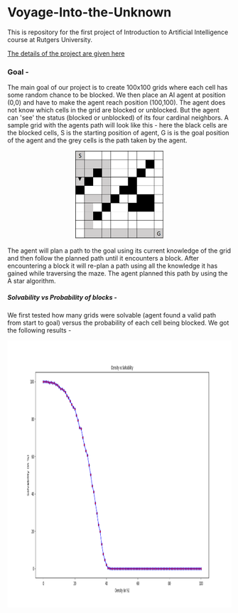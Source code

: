 # Voyage-Into-the-Unknown
This is repository for the first project of Introduction to Artificial Intelligence course at Rutgers University.

[The details of the project are given here ](https://github.com/Utsav-Patel/Voyage-Into-the-Unknown/blob/main/Assignment_1.pdf)


### Goal -

The main goal of our project is to create 100x100 grids where each cell has some random chance to be blocked. We then place an AI agent at position (0,0) and have to make
the agent reach position (100,100). The agent does not know which cells in the grid are blocked or unblocked. But the agent can 'see' the status (blocked or unblocked) of
its four cardinal neighbors. A sample grid with the agents path will look like this - here the black cells are the blocked cells, S is the starting position of agent, G is
is the goal position of the agent and the grey cells is the path taken by the agent.

<p align="center">
	<img src="/images/First_Path.PNG" width="200" height="200">
</p>

The agent will plan a path to the goal using its current knowledge of the grid and then follow the planned path until it encounters a block. After encountering a block it will
re-plan a path using all the knowledge it has gained while traversing the maze. The agent planned this path by using the A star algorithm.


##### Solvability vs Probability of blocks -

We first tested how many grids were solvable (agent found a valid path from start to goal) versus the probability of each cell being blocked. We got the following results - 

<p align="center">
	<img src="/images/Density_vs_Solvability.png" width="1000" height="600">
</p>